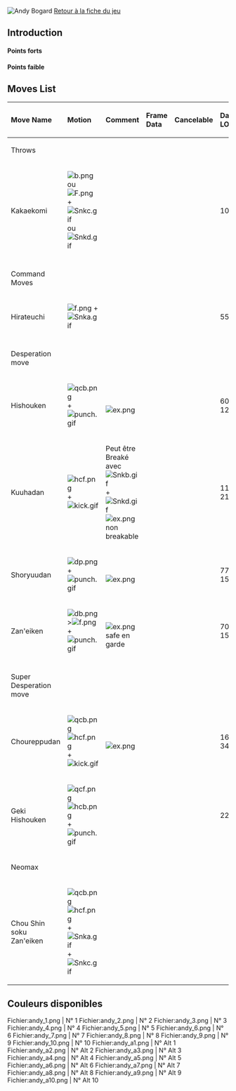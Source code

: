 ![Andy Bogard](andykof13.gif "Andy Bogard") [Retour à la fiche du
jeu](http://basgrospoing.fr/wiki/index.php?title=The_King_of_Fighters_XIII)

## Introduction

#### Points forts

#### Points faible

## Moves List

<table>
<thead>
<tr class="header">
<th style="text-align: left;"><p>Move Name</p></th>
<th style="text-align: left;"><p>Motion</p></th>
<th style="text-align: left;"><p>Comment</p></th>
<th style="text-align: left;"><p>Frame Data</p></th>
<th style="text-align: left;"><p>Cancelable</p></th>
<th style="text-align: left;"><p>Damage LOW/HIGH/EX</p></th>
</tr>
</thead>
<tbody>
<tr class="odd">
<td style="text-align: left;"><p>Throws</p></td>
<td style="text-align: left;"></td>
<td style="text-align: left;"></td>
<td style="text-align: left;"></td>
<td style="text-align: left;"></td>
<td style="text-align: left;"></td>
</tr>
<tr class="even">
<td style="text-align: left;"><p>Kakaekomi</p></td>
<td style="text-align: left;"><p><img src="b.png" title="b.png"
alt="b.png" /> ou <img src="F.png" title="F.png" alt="F.png" /> + <img
src="Snkc.gif" title="Snkc.gif" alt="Snkc.gif" /> ou <img src="Snkd.gif"
title="Snkd.gif" alt="Snkd.gif" /></p></td>
<td style="text-align: left;"></td>
<td style="text-align: left;"></td>
<td style="text-align: left;"></td>
<td style="text-align: left;"><p>100</p></td>
</tr>
<tr class="odd">
<td style="text-align: left;"></td>
<td style="text-align: left;"></td>
<td style="text-align: left;"></td>
<td style="text-align: left;"></td>
<td style="text-align: left;"></td>
<td style="text-align: left;"></td>
</tr>
<tr class="even">
<td style="text-align: left;"><p>Command Moves</p></td>
<td style="text-align: left;"></td>
<td style="text-align: left;"></td>
<td style="text-align: left;"></td>
<td style="text-align: left;"></td>
<td style="text-align: left;"></td>
</tr>
<tr class="odd">
<td style="text-align: left;"><p>Hirateuchi</p></td>
<td style="text-align: left;"><p><img src="f.png" title="f.png"
alt="f.png" /> + <img src="Snka.gif" title="Snka.gif"
alt="Snka.gif" /></p></td>
<td style="text-align: left;"></td>
<td style="text-align: left;"></td>
<td style="text-align: left;"></td>
<td style="text-align: left;"><p>55</p></td>
</tr>
<tr class="even">
<td style="text-align: left;"></td>
<td style="text-align: left;"></td>
<td style="text-align: left;"></td>
<td style="text-align: left;"></td>
<td style="text-align: left;"></td>
<td style="text-align: left;"></td>
</tr>
<tr class="odd">
<td style="text-align: left;"><p>Desperation move</p></td>
<td style="text-align: left;"></td>
<td style="text-align: left;"></td>
<td style="text-align: left;"></td>
<td style="text-align: left;"></td>
<td style="text-align: left;"></td>
</tr>
<tr class="even">
<td style="text-align: left;"><p>Hishouken</p></td>
<td style="text-align: left;"><p><img src="qcb.png" title="qcb.png"
alt="qcb.png" /> + <img src="punch.gif" title="punch.gif"
alt="punch.gif" /></p></td>
<td style="text-align: left;"><p><br />
<img src="ex.png" title="ex.png" alt="ex.png" /></p></td>
<td style="text-align: left;"></td>
<td style="text-align: left;"></td>
<td style="text-align: left;"><p>60<br />
120</p></td>
</tr>
<tr class="odd">
<td style="text-align: left;"><p>Kuuhadan</p></td>
<td style="text-align: left;"><p><img src="hcf.png" title="hcf.png"
alt="hcf.png" /> + <img src="kick.gif" title="kick.gif"
alt="kick.gif" /></p></td>
<td style="text-align: left;"><p>Peut être Breaké avec <img
src="Snkb.gif" title="Snkb.gif" alt="Snkb.gif" />+<img src="Snkd.gif"
title="Snkd.gif" alt="Snkd.gif" /><br />
<img src="ex.png" title="ex.png" alt="ex.png" />non breakable</p></td>
<td style="text-align: left;"></td>
<td style="text-align: left;"></td>
<td style="text-align: left;"><p>112 / 150<br />
217</p></td>
</tr>
<tr class="even">
<td style="text-align: left;"><p>Shoryuudan</p></td>
<td style="text-align: left;"><p><img src="dp.png" title="dp.png"
alt="dp.png" /> + <img src="punch.gif" title="punch.gif"
alt="punch.gif" /></p></td>
<td style="text-align: left;"><p><br />
<img src="ex.png" title="ex.png" alt="ex.png" /></p></td>
<td style="text-align: left;"></td>
<td style="text-align: left;"></td>
<td style="text-align: left;"><p>77 / 125<br />
159</p></td>
</tr>
<tr class="odd">
<td style="text-align: left;"><p>Zan'eiken</p></td>
<td style="text-align: left;"><p><img src="db.png" title="db.png"
alt="db.png" />&gt;<img src="f.png" title="f.png" alt="f.png" /> + <img
src="punch.gif" title="punch.gif" alt="punch.gif" /></p></td>
<td style="text-align: left;"><p><br />
<img src="ex.png" title="ex.png" alt="ex.png" />safe en garde</p></td>
<td style="text-align: left;"></td>
<td style="text-align: left;"></td>
<td style="text-align: left;"><p>70 / 80<br />
150</p></td>
</tr>
<tr class="even">
<td style="text-align: left;"></td>
<td style="text-align: left;"></td>
<td style="text-align: left;"></td>
<td style="text-align: left;"></td>
<td style="text-align: left;"></td>
<td style="text-align: left;"></td>
</tr>
<tr class="odd">
<td style="text-align: left;"><p>Super Desperation move</p></td>
<td style="text-align: left;"></td>
<td style="text-align: left;"></td>
<td style="text-align: left;"></td>
<td style="text-align: left;"></td>
<td style="text-align: left;"></td>
</tr>
<tr class="even">
<td style="text-align: left;"><p>Choureppudan</p></td>
<td style="text-align: left;"><p><img src="qcb.png" title="qcb.png"
alt="qcb.png" /><img src="hcf.png" title="hcf.png" alt="hcf.png" /> +
<img src="kick.gif" title="kick.gif" alt="kick.gif" /></p></td>
<td style="text-align: left;"><p><br />
<img src="ex.png" title="ex.png" alt="ex.png" /></p></td>
<td style="text-align: left;"></td>
<td style="text-align: left;"></td>
<td style="text-align: left;"><p>162<br />
345</p></td>
</tr>
<tr class="odd">
<td style="text-align: left;"><p>Geki Hishouken</p></td>
<td style="text-align: left;"><p><img src="qcf.png" title="qcf.png"
alt="qcf.png" /><img src="hcb.png" title="hcb.png" alt="hcb.png" /> +
<img src="punch.gif" title="punch.gif" alt="punch.gif" /></p></td>
<td style="text-align: left;"></td>
<td style="text-align: left;"></td>
<td style="text-align: left;"></td>
<td style="text-align: left;"><p>225</p></td>
</tr>
<tr class="even">
<td style="text-align: left;"><p>Neomax</p></td>
<td style="text-align: left;"></td>
<td style="text-align: left;"></td>
<td style="text-align: left;"></td>
<td style="text-align: left;"></td>
<td style="text-align: left;"></td>
</tr>
<tr class="odd">
<td style="text-align: left;"><p>Chou Shin soku Zan'eiken</p></td>
<td style="text-align: left;"><p><img src="qcb.png" title="qcb.png"
alt="qcb.png" /><img src="hcf.png" title="hcf.png" alt="hcf.png" /> +
<img src="Snka.gif" title="Snka.gif" alt="Snka.gif" />+<img
src="Snkc.gif" title="Snkc.gif" alt="Snkc.gif" /></p></td>
<td style="text-align: left;"></td>
<td style="text-align: left;"></td>
<td style="text-align: left;"></td>
<td style="text-align: left;"></td>
</tr>
</tbody>
</table>

## Couleurs disponibles

Fichier:andy_1.png \| N° 1 Fichier:andy_2.png \| N° 2 Fichier:andy_3.png
\| N° 3 Fichier:andy_4.png \| N° 4 Fichier:andy_5.png \| N° 5
Fichier:andy_6.png \| N° 6 Fichier:andy_7.png \| N° 7 Fichier:andy_8.png
\| N° 8 Fichier:andy_9.png \| N° 9 Fichier:andy_10.png \| N° 10
Fichier:andy_a1.png \| N° Alt 1 Fichier:andy_a2.png \| N° Alt 2
Fichier:andy_a3.png \| N° Alt 3 Fichier:andy_a4.png \| N° Alt 4
Fichier:andy_a5.png \| N° Alt 5 Fichier:andy_a6.png \| N° Alt 6
Fichier:andy_a7.png \| N° Alt 7 Fichier:andy_a8.png \| N° Alt 8
Fichier:andy_a9.png \| N° Alt 9 Fichier:andy_a10.png \| N° Alt 10
